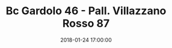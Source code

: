 ---
title: Bc Gardolo 46 - Pall. Villazzano Rosso 87
date: 2018-01-24 17:00:00
squadra-a: Pall. Villazzano Rosso
punteggio-a: 46
squadra-b: Bc Gardolo
punteggio-b: 87
partite/squadra: under-14-17-18
luogo: Centro Sportivo Trento Nord
categoria: under 14
---